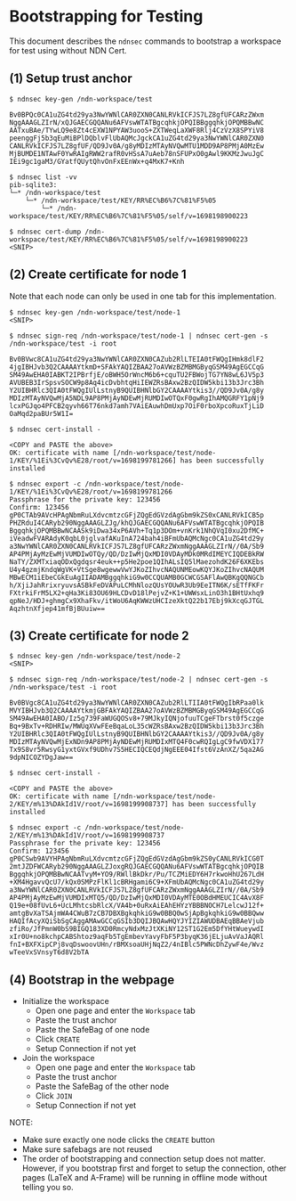 # Bootstrapping for Testing

This document describes the `ndnsec` commands to bootstrap a workspace for test using without NDN Cert.

## (1) Setup trust anchor

```text
$ ndnsec key-gen /ndn-workspace/test

Bv0BPQc0CA1uZG4td29ya3NwYWNlCAR0ZXN0CANLRVkICFJS7LZ8gfUFCARzZWxm
NggAAAGLZIrN/xQJGAECGQQANu6AFVswWTATBgcqhkjOPQIBBggqhkjOPQMBBwNC
AATxuBAe/TYwLQ9e8Zt4cEXW1NPYAW3uooS+ZXTWeqLaXWF8Rlj4CzVzX8SPYiV8
peenggFj5b3qEuMiBPlDQblvFlUbAQMcJgckCA1uZG4td29ya3NwYWNlCAR0ZXN0
CANLRVkICFJS7LZ8gfUF/QD9Jv0A/g8yMDIzMTAyNVQwMTU1MDD9AP8PMjA0MzEw
MjBUMDE1NTAwF0YwRAIgRWW2rafR0vHSsA7uAeb78nSFUPxO0gAwl9KKMzJwuJgC
IEi9gc1gaM3/GYatfQUytQhvOnFxEEnWx+q4MxK7+Knh

$ ndnsec list -vv
pib-sqlite3:
└─* /ndn-workspace/test
    └─* /ndn-workspace/test/KEY/RR%EC%B6%7C%81%F5%05
        └─* /ndn-workspace/test/KEY/RR%EC%B6%7C%81%F5%05/self/v=1698198900223

$ ndnsec cert-dump /ndn-workspace/test/KEY/RR%EC%B6%7C%81%F5%05/self/v=1698198900223
<SNIP>
```

## (2) Create certificate for node 1

Note that each node can only be used in one tab for this implementation.

```text
$ ndnsec key-gen /ndn-workspace/test/node-1
<SNIP>

$ ndnsec sign-req /ndn-workspace/test/node-1 | ndnsec cert-gen -s /ndn-workspace/test -i root

Bv0BVwc8CA1uZG4td29ya3NwYWNlCAR0ZXN0CAZub2RlLTEIA0tFWQgIHmk8dlF2
4jgIBHJvb3Q2CAAAAYtkmD+SFAkYAQIZBAA27oAVWzBZMBMGByqGSM49AgEGCCqG
SM49AwEHA0IABKT2IPBrfjE/oBWH5OrWncM6b6+cquTU2FBWojTG7YN8wL6JV5p3
AVUBEB3IrSpsvSOCW9p8Aq4icDvbhtqHiIEWZRsBAxw2BzQIDW5kbi13b3Jrc3Bh
Y2UIBHRlc3QIA0tFWQgIUlLstnyB9QUIBHNlbGY2CAAAAYtkis3//QD9Jv0A/g8y
MDIzMTAyNVQwMjA5NDL9AP8PMjAyNDEwMjRUMDIwOTQxF0gwRgIhAMQGRFY1pNj9
lcxPGJqo4PFCB2qyvh66T76nkd7amh7VAiEAuwhDmUxp7OiF0rboXpcoRuxTjLiD
OaMqd2paBUr5W1I=

$ ndnsec cert-install -

<COPY and PASTE the above>
OK: certificate with name [/ndn-workspace/test/node-1/KEY/%1Ei%3CvQv%E28/root/v=1698199781266] has been successfully installed

$ ndnsec export -c /ndn-workspace/test/node-1/KEY/%1Ei%3CvQv%E28/root/v=1698199781266
Passphrase for the private key: 123456
Confirm: 123456
gP0CTAb9AVcHPAgNbmRuLXdvcmtzcGFjZQgEdGVzdAgGbm9kZS0xCANLRVkICB5p
PHZRduI4CARyb290NggAAAGLZJg/khQJGAECGQQANu6AFVswWTATBgcqhkjOPQIB
BggqhkjOPQMBBwNCAASk9iDwa34xP6AVh+Tq1p3DOm+vnKrk1NhQVqI0xu2DfMC+
iVeadwFVARAdyK0qbL0jglvafAKuInA724bah4iBFmUbAQMcNgc0CA1uZG4td29y
a3NwYWNlCAR0ZXN0CANLRVkICFJS7LZ8gfUFCARzZWxmNggAAAGLZIrN//0A/Sb9
AP4PMjAyMzEwMjVUMDIwOTQy/QD/DzIwMjQxMDI0VDAyMDk0MRdIMEYCIQDEBkRW
NaTY/ZXMTxiaqODxQgdqsr4euk++p5He2poe1QIhALsIQ5lMaezohdK26F6XKEbs
U4y4gzmjKndqWgVK+VtSge8wgewwVwYJKoZIhvcNAQUNMEowKQYJKoZIhvcNAQUM
MBwECM1iEbeCGkEuAgIIADAMBggqhkiG9w0CCQUAMB0GCWCGSAFlAwQBKgQQNGCb
h/XjiJahRrixryuvsASBkFeDVAPuLCMhNlozQUsYOUwR3Ub9EeITN6K/sETfFKFr
FXtrkiFrM5LX2+qHa3Ki83OU69HLCDvD18lPejvZ+K1+UWWsxLinO3h1BHtUxhq9
qpNeJ/HDJ+ghmgCx9XhaFkv/itWoU6AqKWWzUHCIzeXktQ22b17Ebj9kXcqGJTGL
AqzhtnXfjep41mfBjBUuiw==
```

## (3) Create certificate for node 2


```text
$ ndnsec key-gen /ndn-workspace/test/node-2
<SNIP>

$ ndnsec sign-req /ndn-workspace/test/node-2 | ndnsec cert-gen -s /ndn-workspace/test -i root

Bv0BVgc8CA1uZG4td29ya3NwYWNlCAR0ZXN0CAZub2RlLTIIA0tFWQgIbRPaa0lk
MVYIBHJvb3Q2CAAAAYtkmjGBFAkYAQIZBAA27oAVWzBZMBMGByqGSM49AgEGCCqG
SM49AwEHA0IABO/Iz5g739FaWUGQOSv8+79MJkyIQNjofuuTCgeFTbrst0f5czge
Bq+9BxTv+RDHRIw/MWUqXVwFEeBqaLoL35cWZRsBAxw2BzQIDW5kbi13b3Jrc3Bh
Y2UIBHRlc3QIA0tFWQgIUlLstnyB9QUIBHNlbGY2CAAAAYtkis3//QD9Jv0A/g8y
MDIzMTAyNVQwMjExNDn9AP8PMjAyNDEwMjRUMDIxMTQ4F0cwRQIgLgC9fwVDX177
Tx9S8vr5RwsyG1yxtGVxf9UDhv7S5HECIQCEQdjNgEEE04Ifst6VzAnXZ/5qa2AG
9dpNICOZYDgJaw==

$ ndnsec cert-install -

<COPY and PASTE the above>
OK: certificate with name [/ndn-workspace/test/node-2/KEY/m%13%DAkId1V/root/v=1698199908737] has been successfully installed

$ ndnsec export -c /ndn-workspace/test/node-2/KEY/m%13%DAkId1V/root/v=1698199908737
Passphrase for the private key: 123456
Confirm: 123456
gP0CSwb9AVYHPAgNbmRuLXdvcmtzcGFjZQgEdGVzdAgGbm9kZS0yCANLRVkICG0T
2mtJZDFWCARyb290NggAAAGLZJoxgRQJGAECGQQANu6AFVswWTATBgcqhkjOPQIB
BggqhkjOPQMBBwNCAATvyM+YO9/RWllBkDkr/Pu/TCZMiEDY6H7rkwoHhU267LdH
+XM4HgavvQcU7/kQx0SMPzFlKl1cBRHgami6C9+XFmUbAQMcNgc0CA1uZG4td29y
a3NwYWNlCAR0ZXN0CANLRVkICFJS7LZ8gfUFCARzZWxmNggAAAGLZIrN//0A/Sb9
AP4PMjAyMzEwMjVUMDIxMTQ5/QD/DzIwMjQxMDI0VDAyMTE0OBdHMEUCIC4AvX8F
Q19e+08fUvL6+UcLMhtcsbRlcX/VA4b+0uRxAiEAhEHYzYBBBNOCH7LelcwJ12f+
amtgBvXaTSAjmWA4CWuB7zCB7DBXBgkqhkiG9w0BBQ0wSjApBgkqhkiG9w0BBQww
HAQIfAcyXQiSbSgCAggAMAwGCCqGSIb3DQIJBQAwHQYJYIZIAWUDBAEqBBAeVjub
zfiRo/JfPmnW0bS9BIGQ183XD0RmcyNdxMzJtXKiNY12ST1G2Em5DfYHtWueywdI
xIr0U+no8kchpCABShtoz9aqFb5TgEmbevYavyFbF5P3byqK36jELjuAvVaJAQRl
fnI+BXFXipCPj8vqDswoovUHn/rBMXsoaUHjNqZ2/4nIBlc5PWNcDhZywF4e/Wvz
wTeeVxSVnsyT6d8V2bTA
```

## (4) Bootstrap in the webpage

- Initialize the workspace
  - Open one page and enter the `Workspace` tab
  - Paste the trust anchor
  - Paste the SafeBag of one node
  - Click `CREATE`
  - Setup Connection if not yet
- Join the workspace
  - Open one page and enter the `Workspace` tab
  - Paste the trust anchor
  - Paste the SafeBag of the other node
  - Click `JOIN`
  - Setup Connection if not yet

NOTE:
- Make sure exactly one node clicks the `CREATE` button
- Make sure safebags are not reused
- The order of bootstrapping and connection setup does not matter.
  However, if you bootstrap first and forget to setup the connection,
  other pages (LaTeX and A-Frame) will be running in offline mode without telling you so.
